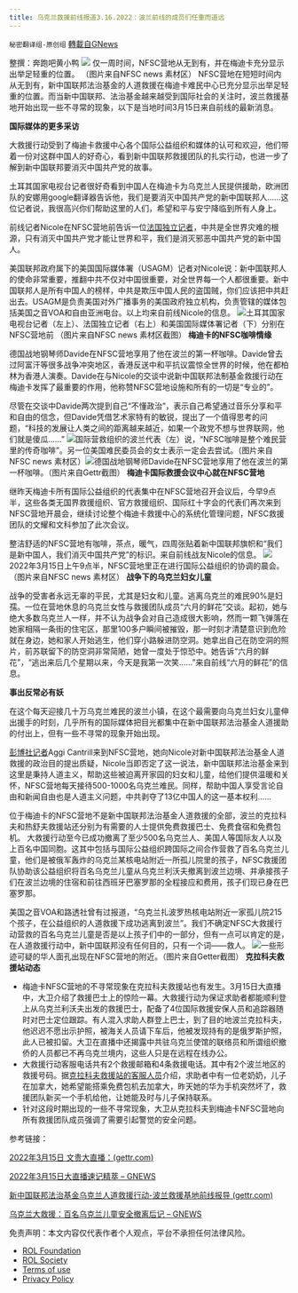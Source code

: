 ```yaml
---
title: 乌克兰救援前线报道3.16.2022：波兰前线的成员们任重而道远
---
```

`秘密翻译组-原创组` [轉載自GNews](https://gnews.org/zh-hans/2174178/)

整撰：奔跑吧黄小鸭
![](https://assets.gnews.org/wp-content/uploads/2022/03/1-179.jpg) 仅一周时间，NFSC营地从无到有，并在梅迪卡充分显示出举足轻重的位置。 （图片来自NFSC news 素材区）
NFSC营地在短短时间内从无到有，新中国联邦法治基金的人道救援在梅迪卡难民中心已充分显示出举足轻重的位置。而当新中国联邦、法治基金越来越受到国际社会的关注时，波兰救援基地开始出现一些不寻常的现象，以下是当地时间3月15日来自前线的最新消息。

**国际媒体的更多采访**

大救援行动受到了梅迪卡救援中心各个国际公益组织和媒体的认可和欢迎，他们带着一份对这群中国人的好奇心，看到新中国联邦救援团队的扎实行动，也进一步了解到新中国联邦要消灭中国共产党的故事。

土耳其国家电视台记者很好奇看到中国人在梅迪卡为乌克兰人民提供援助，欧洲团队的安娜用google翻译器告诉他，我们是要消灭中国共产党的新中国联邦人……这位记者说，我很高兴你们帮助这里的人们，希望和平与安宁降临到所有人身上。

前线记者Nicole在NFSC营地前告诉一位[法国独立记者](https://gettr.com/post/p109s5j982e)，中共是全世界灾难的根源，只有消灭中国共产党才能让世界和平，我们是消灭邪恶中国共产党的新中国人。

美国联邦政府属下的美国国际媒体署（USAGM）记者对Nicole说：新中国联邦人的使命非常重要，推翻中共不仅对中国很重要，对全世界每一个人都很重要。新中国联邦人是所有中国人的榜样，中共是欺压中国人民的盗国贼，你们应该把中共赶出去。USAGM是负责美国对外广播事务的美国政府独立机构，负责管辖的媒体包括美国之音VOA和自由亚洲电台。以上均来自前线Nicole的信息。
![](https://assets.gnews.org/wp-content/uploads/2022/03/图片4-10.jpg)土耳其国家电视台记者（左上）、法国独立记者（右上）和美国国际媒体署记者（下）分别在NFSC营地前 （图片来自NFSC news 素材区截图）
**梅迪卡的NFSC咖啡情缘**

德国战地钢琴师Davide在NFSC营地享用了他在波兰的第一杯咖啡。Davide曾去过阿富汗等很多战争冲突地区，香港反送中和平抗议震惊全世界的时候，他在都柏林为香港人演奏。Davide在与Nicole的交谈中说新中国联邦法制基金救援行动在梅迪卡发挥了最重要的作用，他称赞NFSC营地设施和所有的一切是“专业的”。

尽管在交谈中Davide两次提到自己“不懂政治”，表示自己希望通过音乐分享和平和自由的信念，但Davide凭借艺术家特有的敏锐，提出了一个值得思考的问题，“科技的发展让人类之间的距离越来越近，如果一个政党不想与世界联网，他们就是傻瓜……”
![](https://assets.gnews.org/wp-content/uploads/2022/03/咖啡-1.jpg)国际营救组织的波兰代表（左）说，“NFSC咖啡是整个难民营里的传奇咖啡”。另一位美国难民委员会的女士表示一定会去尝试。（图片来自NFSC news 素材区）![](https://assets.gnews.org/wp-content/uploads/2022/03/咖啡2.jpg)德国战地钢琴师Davide在NFSC营地享用了他在波兰的第一杯咖啡。（图片来自Gettr截图）
**梅迪卡国际救援会议中心就在NFSC营地**

继昨天梅迪卡所有国际公益组织的代表集中在NFSC营地召开会议后，今早9点半，这些各类无国界救援组织、官方救援组织、国际红十字会的代表们再次来到NFSC营地开晨会，继续讨论整个梅迪卡救援中心的系统化管理问题，NFSC救援团队的文耀和文科参加了此次会议。

整洁舒适的NFSC营地有咖啡，茶点，暖气，四周张贴着新中国联邦旗帜和“我们是新中国人，我们消灭中国共产党”的标识。来自前线战友Nicole的信息。
![](https://assets.gnews.org/wp-content/uploads/2022/03/图片7-3.jpg) 2022年3月15日上午9点半，NFSC营地里正在进行国际公益组织的协调的晨会。 （图片来自NFSC news 素材区）
**战争下的乌克兰妇女儿童**

战争的受害者永远无辜的平民，尤其是妇女和儿童。逃离乌克兰的难民90%是妇孺。一位在营地休息的乌克兰女性与救援团队成员“六月的鲜花”交谈。起初，她与绝大多数乌克兰人一样，并不认为战争会对自己造成很大影响，然而一颗飞弹落在她家相隔一条街的住宅区，那里100多户瞬间被摧毁，那一时刻才清楚意识到危险就在身边，她和家人开始逃生，他们穿小路躲进防空洞。她拿出自己在防空洞的照片，前苏联留下的防空洞非常简陋，她曾一度处于惊恐中。她告诉“六月的鲜花”，“逃出来后几个星期以来，今天是我第一次笑……”来自前线“六月的鲜花”的信息。

**事出反常必有妖**

在这个每天迎接几十万乌克兰难民的波兰小镇，在这个最需要向乌克兰妇女儿童伸出援手的时刻，几乎所有的国际媒体把目光都集中在新中国联邦法治基金人道援助的付出上，但有一些不寻常的现象开始出现。

[彭博社记者](https://gettr.com/post/p104pr30f81)Aggi Cantrill来到NFSC营地，她向Nicole对新中国联邦法治基金人道救援的政治目的提出质疑，Nicole当即否定了这一说法，新中国联邦法治基金来到这里是秉持人道主义，帮助这些被迫离开家园的妇女和儿童，给他们提供温暖和关怀，NFSC营地每天接待500-1000名乌克兰难民。同样，帮助中国人享受言论自由和新闻自由也是人道主义问题，中共剥夺了13亿中国人的这一基本权利……

位于梅迪卡的NFSC营地不是新中国联邦法治基金人道救援的全部，波兰的克拉科夫和热舒夫救援站还分别为有需要的人士提供免费救援巴士、免费食宿和免费包机。 大救援行动至今已成功撤离了至少500名乌克兰人、美国人等国际友人以及上百名中国同胞。这其中包括与国际公益组织跨国际之间合作营救了百名乌克兰儿童，他们是被俄军轰炸的乌克兰某核电站附近一所孤儿院里的孩子，NFSC救援团队协助该公益组织将百名乌克兰儿童从乌克兰利沃夫撤离到波兰边境、并承接孩子们在波兰边境的住宿和前往西班牙巴塞罗那的全程接应和费用，孩子们现已身在巴塞罗那。

美国之音VOA和路透社曾有过报道，“乌克兰扎波罗热核电站附近一家孤儿院215个孩子，在公益组织的人道救援下成功逃离到波兰”。我们不确定NFSC大救援行动营救的百名乌克兰儿童是否是以上孩子们中的一部分，但有一点可以肯定的是，在人道救援行动中，新中国联邦没有任何目的，只有一个词——救人。
![](https://assets.gnews.org/wp-content/uploads/2022/03/图片8-5.jpg)一些形迹可疑的华人面孔出现在NFSC营地的附近。（图片来自Getter截图）
**克拉科夫救援站动态**

- 梅迪卡NFSC营地的不寻常现象在克拉科夫救援站也有发生。3月15日大直播中，大卫介绍了救援巴士上的惊险一幕。大救援行动为保证求助者都能顺利登上从乌克兰利沃夫出发的救援巴士，配备了4位国际救援安保人员和追踪器随时对巴士定位跟踪。有人混入求助人群登上巴士，到了目的地波兰克拉科夫，他迟迟不愿出示护照，被海关人员请下车后，他被发现持有的是俄罗斯护照，此人已被扣留。大卫在直播中还揭露中共驻乌克兰使馆的联络员和所谓组织撤侨的人员都已不再乌克兰境内，这些人只是在远程在线办公。
- 大救援行动客服电话共有2个救援邮箱和4条救援电话。其中有2个波兰地区的救援号码。据[克拉科夫救援站的客服人员](https://gettr.com/post/p1098a090f4)介绍，求助者中有一位老奶奶，儿子在加拿大，她希望能搭乘免费包机去加拿大，昨天她的华为手机突然坏了，救援团队新买一个手机给他，让她能及时与儿子保持联系。
- 针对这段时期出现的一些不寻常现象，大卫从克拉科夫到梅迪卡NFSC营地向所有救援团队成员强调了需要引起警觉的安全问题。


参考链接：

[2022年3月15日 文贵大直播：(gettr.com)](https://gettr.com/streaming/p1051m93814)

[2022年3月15日大直播速记精萃 – GNEWS](https://gnews.org/zh-hans/2170698/)

[新中国联邦法治基金乌克兰人道救援行动-波兰救援基地前线报导 (gettr.com)](https://gettr.com/streaming/p103uby11a7)

[乌克兰大救援：百名乌克兰儿童安全撤离后记 – GNEWS](https://gnews.org/zh-hans/2141094/)

 

免责声明：本文内容仅代表作者个人观点，平台不承担任何法律风险。

- [ROL Foundation](https://rolfoundation.org/)
- [ROL Society](https://rolsociety.org/)
- [Terms of use](https://gnews.org/terms-of-use-3/)
- [Privacy Policy](https://gnews.org/privacy-policy/)
